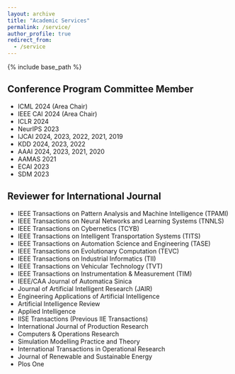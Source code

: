 ```yaml
---
layout: archive
title: "Academic Services"
permalink: /service/
author_profile: true
redirect_from:
  - /service
---
```


{% include base_path %}

Conference Program Committee Member
------
* ICML 2024 (Area Chair)
* IEEE CAI 2024 (Area Chair)
* ICLR 2024
* NeurIPS 2023
* IJCAI 2024, 2023, 2022, 2021, 2019
* KDD 2024, 2023, 2022
* AAAI 2024, 2023, 2021, 2020
* AAMAS 2021
* ECAI 2023
* SDM 2023

Reviewer for International Journal
------
* IEEE Transactions on Pattern Analysis and Machine Intelligence (TPAMI)
* IEEE Transactions on Neural Networks and Learning Systems (TNNLS)
* IEEE Transactions on Cybernetics (TCYB)
* IEEE Transactions on Intelligent Transportation Systems (TITS)
* IEEE Transactions on Automation Science and Engineering (TASE)
* IEEE Transactions on Evolutionary Computation (TEVC)
* IEEE Transactions on Industrial Informatics (TII)
* IEEE Transactions on Vehicular Technology (TVT)
* IEEE Transactions on Instrumentation & Measurement (TIM)
* IEEE/CAA Journal of Automatica Sinica
* Journal of Artificial Intelligent Research (JAIR)
* Engineering Applications of Artificial Intelligence
* Artificial Intelligence Review
* Applied Intelligence
* IISE Transactions (Previous IIE Transactions)
* International Journal of Production Research
* Computers & Operations Research
* Simulation Modelling Practice and Theory
* International Transactions in Operational Research
* Journal of Renewable and Sustainable Energy
* Plos One
